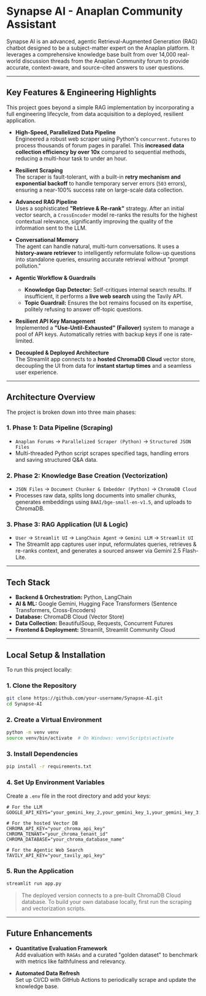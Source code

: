 # Synapse AI - Anaplan Community Assistant

[//]: # ([]&#40;https://www.python.org/downloads/&#41;  )

[//]: # ([]&#40;https://www.langchain.com/&#41;  )

[//]: # ([]&#40;https://streamlit.io/&#41;  )

[//]: # ([]&#40;https://www.google.com/search?q=YOUR_STREAMLIT_APP_URL_HERE&#41;  )

[//]: # ()
[//]: # (**[▶️ View the Live Demo]&#40;https://www.google.com/search?q=YOUR_STREAMLIT_APP_URL_HERE&#41;**)

Synapse AI is an advanced, agentic Retrieval-Augmented Generation (RAG) chatbot designed to be a subject-matter expert on the Anaplan platform. It leverages a comprehensive knowledge base built from over 14,000 real-world discussion threads from the Anaplan Community forum to provide accurate, context-aware, and source-cited answers to user questions.

---

## Key Features & Engineering Highlights

This project goes beyond a simple RAG implementation by incorporating a full engineering lifecycle, from data acquisition to a deployed, resilient application.

- **High-Speed, Parallelized Data Pipeline**  
  Engineered a robust web scraper using Python's `concurrent.futures` to process thousands of forum pages in parallel. This **increased data collection efficiency by over 10x** compared to sequential methods, reducing a multi-hour task to under an hour.

- **Resilient Scraping**  
  The scraper is fault-tolerant, with a built-in **retry mechanism and exponential backoff** to handle temporary server errors (`503` errors), ensuring a near-100% success rate on large-scale data collection.

- **Advanced RAG Pipeline**  
  Uses a sophisticated **"Retrieve & Re-rank"** strategy. After an initial vector search, a `CrossEncoder` model re-ranks the results for the highest contextual relevance, significantly improving the quality of the information sent to the LLM.

- **Conversational Memory**  
  The agent can handle natural, multi-turn conversations. It uses a **history-aware retriever** to intelligently reformulate follow-up questions into standalone queries, ensuring accurate retrieval without "prompt pollution."

- **Agentic Workflow & Guardrails**  
  - **Knowledge Gap Detector:** Self-critiques internal search results. If insufficient, it performs a **live web search** using the Tavily API.  
  - **Topic Guardrail:** Ensures the bot remains focused on its expertise, politely refusing to answer off-topic questions.

- **Resilient API Key Management**  
  Implemented a **"Use-Until-Exhausted" (Failover)** system to manage a pool of API keys. Automatically retries with backup keys if one is rate-limited.

- **Decoupled & Deployed Architecture**  
  The Streamlit app connects to a **hosted ChromaDB Cloud** vector store, decoupling the UI from data for **instant startup times** and a seamless user experience.

---

## Architecture Overview

The project is broken down into three main phases:

### 1. Phase 1: Data Pipeline (Scraping)

- `Anaplan Forums` → `Parallelized Scraper (Python)` → `Structured JSON Files`  
- Multi-threaded Python script scrapes specified tags, handling errors and saving structured Q&A data.

### 2. Phase 2: Knowledge Base Creation (Vectorization)

- `JSON Files` → `Document Chunker & Embedder (Python)` → `ChromaDB Cloud`  
- Processes raw data, splits long documents into smaller chunks, generates embeddings using `BAAI/bge-small-en-v1.5`, and uploads to ChromaDB.

### 3. Phase 3: RAG Application (UI & Logic)

- `User` → `Streamlit UI` → `LangChain Agent` → `Gemini LLM` → `Streamlit UI`  
- The Streamlit app captures user input, reformulates queries, retrieves & re-ranks context, and generates a sourced answer via Gemini 2.5 Flash-Lite.

---

## Tech Stack

- **Backend & Orchestration:** Python, LangChain  
- **AI & ML:** Google Gemini, Hugging Face Transformers (Sentence Transformers, Cross-Encoders)  
- **Database:** ChromaDB Cloud (Vector Store)  
- **Data Collection:** BeautifulSoup, Requests, Concurrent Futures  
- **Frontend & Deployment:** Streamlit, Streamlit Community Cloud  

---

## Local Setup & Installation

To run this project locally:

### 1. Clone the Repository
```bash
git clone https://github.com/your-username/Synapse-AI.git
cd Synapse-AI
```

### 2. Create a Virtual Environment
```bash
python -m venv venv
source venv/bin/activate  # On Windows: venv\Scripts\activate
```

### 3. Install Dependencies
```bash
pip install -r requirements.txt
```

### 4. Set Up Environment Variables
Create a `.env` file in the root directory and add your keys:

```env
# For the LLM
GOOGLE_API_KEYS="your_gemini_key_2,your_gemini_key_1,your_gemini_key_3..."

# For the hosted Vector DB
CHROMA_API_KEY="your_chroma_api_key"
CHROMA_TENANT="your_chroma_tenant_id"
CHROMA_DATABASE="your_chroma_database_name"

# For the Agentic Web Search
TAVILY_API_KEY="your_tavily_api_key"
```

### 5. Run the Application
```bash
streamlit run app.py
```

> The deployed version connects to a pre-built ChromaDB Cloud database. To build your own database locally, first run the scraping and vectorization scripts.

---

## Future Enhancements

- **Quantitative Evaluation Framework**  
  Add evaluation with `RAGAs` and a curated "golden dataset" to benchmark with metrics like faithfulness and relevancy.  

- **Automated Data Refresh**  
  Set up CI/CD with GitHub Actions to periodically scrape and update the knowledge base.  
